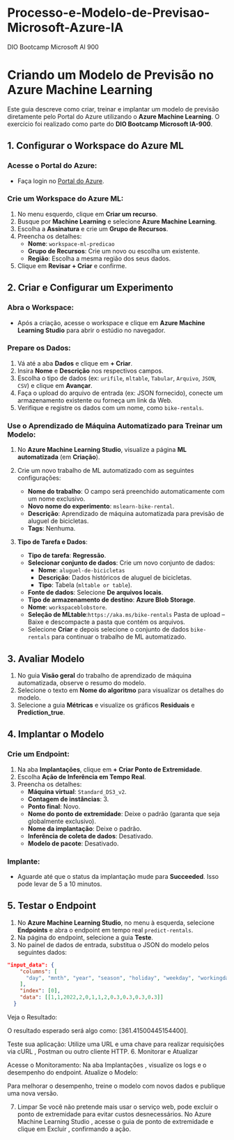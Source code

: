 # Processo-e-Modelo-de-Previsao-Microsoft-Azure-IA
DIO Bootcamp Microsoft AI 900

# Criando um Modelo de Previsão no Azure Machine Learning

Este guia descreve como criar, treinar e implantar um modelo de previsão diretamente pelo Portal do Azure utilizando o **Azure Machine Learning**. O exercício foi realizado como parte do **DIO Bootcamp Microsoft IA-900**.

## 1. Configurar o Workspace do Azure ML

### Acesse o Portal do Azure:
- Faça login no [Portal do Azure](https://portal.azure.com).

### Crie um Workspace do Azure ML:
1. No menu esquerdo, clique em **Criar um recurso**.
2. Busque por **Machine Learning** e selecione **Azure Machine Learning**.
3. Escolha a **Assinatura** e crie um **Grupo de Recursos**.
4. Preencha os detalhes:
   - **Nome**: `workspace-ml-predicao`
   - **Grupo de Recursos**: Crie um novo ou escolha um existente.
   - **Região**: Escolha a mesma região dos seus dados.
5. Clique em **Revisar + Criar** e confirme.

## 2. Criar e Configurar um Experimento

### Abra o Workspace:
- Após a criação, acesse o workspace e clique em **Azure Machine Learning Studio** para abrir o estúdio no navegador.

### Prepare os Dados:
1. Vá até a aba **Dados** e clique em **+ Criar**.
2. Insira **Nome** e **Descrição** nos respectivos campos.
3. Escolha o tipo de dados (ex: `urifile`, `mltable`, `Tabular`, `Arquivo`, `JSON`, `CSV`) e clique em **Avançar**.
4. Faça o upload do arquivo de entrada (ex: JSON fornecido), conecte um armazenamento existente ou forneça um link da Web.
5. Verifique e registre os dados com um nome, como `bike-rentals`.

### Use o Aprendizado de Máquina Automatizado para Treinar um Modelo:
1. No **Azure Machine Learning Studio**, visualize a página **ML automatizada** (em **Criação**).
2. Crie um novo trabalho de ML automatizado com as seguintes configurações:
   - **Nome do trabalho**: O campo será preenchido automaticamente com um nome exclusivo.
   - **Novo nome do experimento**: `mslearn-bike-rental`.
   - **Descrição**: Aprendizado de máquina automatizada para previsão de aluguel de bicicletas.
   - **Tags**: Nenhuma.
   
3. **Tipo de Tarefa e Dados**:
   - **Tipo de tarefa**: **Regressão**.
   - **Selecionar conjunto de dados**: Crie um novo conjunto de dados:
     - **Nome**: `aluguel-de-bicicletas`
     - **Descrição**: Dados históricos de aluguel de bicicletas.
     - **Tipo**: Tabela (`mltable or table`).
   - **Fonte de dados**: Selecione **De arquivos locais**.
   - **Tipo de armazenamento de destino**: **Azure Blob Storage**.
   - **Nome**: `workspaceblobstore`.
   - **Seleção de MLtable**:`https://aka.ms/bike-rentals` Pasta de upload – Baixe e descompacte a pasta que contém os arquivos. 
   - Selecione **Criar** e depois selecione o conjunto de dados `bike-rentals` para continuar o trabalho de ML automatizado.

## 3. Avaliar Modelo

1. No guia **Visão geral** do trabalho de aprendizado de máquina automatizada, observe o resumo do modelo.
2. Selecione o texto em **Nome do algoritmo** para visualizar os detalhes do modelo.
3. Selecione a guia **Métricas** e visualize os gráficos **Residuais** e **Prediction_true**.

## 4. Implantar o Modelo

### Crie um Endpoint:
1. Na aba **Implantações**, clique em **+ Criar Ponto de Extremidade**.
2. Escolha **Ação de Inferência em Tempo Real**.
3. Preencha os detalhes:
   - **Máquina virtual**: `Standard_DS3_v2`.
   - **Contagem de instâncias**: 3.
   - **Ponto final**: Novo.
   - **Nome do ponto de extremidade**: Deixe o padrão (garanta que seja globalmente exclusivo).
   - **Nome da implantação**: Deixe o padrão.
   - **Inferência de coleta de dados**: Desativado.
   - **Modelo de pacote**: Desativado.

### Implante:
- Aguarde até que o status da implantação mude para **Succeeded**. Isso pode levar de 5 a 10 minutos.

## 5. Testar o Endpoint

1. No **Azure Machine Learning Studio**, no menu à esquerda, selecione **Endpoints** e abra o endpoint em tempo real `predict-rentals`.
2. Na página do endpoint, selecione a guia **Teste**.
3. No painel de dados de entrada, substitua o JSON do modelo pelos seguintes dados:

```json
"input_data": {
    "columns": [
      "day", "mnth", "year", "season", "holiday", "weekday", "workingday", "weathersit", "temp", "atemp", "hum", "windspeed"
    ],
    "index": [0],
    "data": [[1,1,2022,2,0,1,1,2,0.3,0.3,0.3,0.3]]
  }
``` 
Veja o Resultado:

O resultado esperado será algo como: [361.41500445154400].

Teste sua aplicação:
Utilize uma URL e uma chave para realizar requisições via cURL , Postman ou outro cliente HTTP.
6. Monitorar e Atualizar


Acesse o Monitoramento:
Na aba Implantações , visualize os logs e o desempenho do endpoint.
Atualize o Modelo:

Para melhorar o desempenho, treine o modelo com novos dados e publique uma nova versão.


7. Limpar
Se você não pretende mais usar o serviço web, pode excluir o ponto de extremidade para evitar custos desnecessários. No Azure Machine Learning Studio , acesse o guia de ponto de extremidade e clique em Excluir , confirmando a ação.




